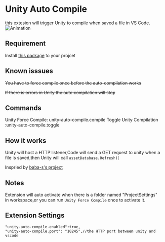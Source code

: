 # Unity Auto Compile
this extesion will trigger Unity to compile when saved a file in VS Code.
![Animation](https://github.com/PostCyberPunk/UnityAutoCompile/assets/134976996/cb126a25-b72b-4152-898c-06ae374a7ffe)
## Requirement
Install [this package](https://github.com/PostCyberPunk/VSCodeUnityAutoCompliation) to your projcet

## Known isssues
~~You have to force compile once before the auto-compilation works~~

~~If there is errors in Unity the auto compilation will stop~~


## Commands
Unity Force Compile: unity-auto-compile.compile
Toggle Unity Compilation :unity-auto-compile.toggle

## How it works
Unity will host a HTTP listener,Code will send a GET request to unity when a file is saved,then Unity will call `assetDatabase.Refresh()`

Inspried by [baba-s's project](https://github.com/baba-s/unity-compile-in-background)

## Notes
Extension will auto activate when there is a folder named "ProjectSettings" in workspace,or you can run `Unity Force Compile` once to activate it.

## Extension Settings
```
"unity-auto-compile.enabled":true,
"unity-auto-compile.port": "10245",//the HTTP port between unity and vscode 
```
